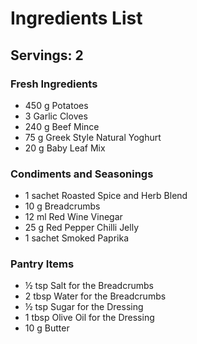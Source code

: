 # Ingredients List

## Servings: 2

### Fresh Ingredients
- 450 g Potatoes
- 3 Garlic Cloves
- 240 g Beef Mince
- 75 g Greek Style Natural Yoghurt
- 20 g Baby Leaf Mix

### Condiments and Seasonings
- 1 sachet Roasted Spice and Herb Blend
- 10 g Breadcrumbs
- 12 ml Red Wine Vinegar
- 25 g Red Pepper Chilli Jelly
- 1 sachet Smoked Paprika

### Pantry Items
- ½ tsp Salt for the Breadcrumbs
- 2 tbsp Water for the Breadcrumbs
- ½ tsp Sugar for the Dressing
- 1 tbsp Olive Oil for the Dressing
- 10 g Butter